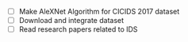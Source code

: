- [ ] Make AleXNet Algorithm for CICIDS 2017 dataset
- [ ] Download and integrate dataset
- [ ] Read research papers related to IDS
